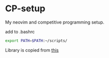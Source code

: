 # CP-setup
My neovim and competitive programming setup.

add to .bashrc

```bash
export PATH=$PATH:~/scripts/
```
Library is copied from [this](https://github.com/cp-sapienza)
